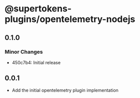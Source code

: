 # @supertokens-plugins/opentelemetry-nodejs

## 0.1.0

### Minor Changes

- 450c7b4: Initial release

## 0.0.1

- Add the initial opentelemetry plugin implementation
